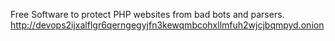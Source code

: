 Free Software to protect PHP websites from bad bots and parsers.
http://devops2ijxalflgr6qerngegyjfn3kewqmbcohxllmfuh2wjcjbqmpyd.onion
